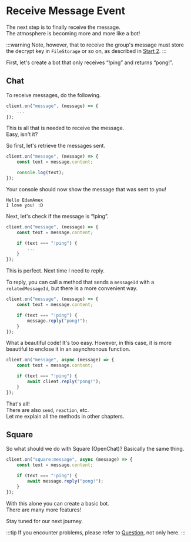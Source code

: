 # Receive Message Event

The next step is to finally receive the message.  
The atmosphere is becoming more and more like a bot!  

:::warning
Note, however, that to receive the group's message must store the decrypt key in `FileStorage` or so on, as described in [Start 2](/docs/start-2).
:::

First, let's create a bot that only receives “!ping” and returns “pong!”.  

## Chat

To receive messages, do the following.

```ts
client.on("message", (message) => {
    ...
});
```

This is all that is needed to receive the message.  
Easy, isn't it?

So first, let's retrieve the messages sent.  

```ts
client.on("message", (message) => {
    const text = message.content;

    console.log(text);
});
```

Your console should now show the message that was sent to you!  

```console
Hello EdamAmex
I love you! :D
```

Next, let's check if the message is “!ping”.  

```ts
client.on("message", (message) => {
    const text = message.content;

    if (text === "!ping") {
        ...     
    }
});
```

This is perfect. Next time I need to reply.  

To reply, you can call a method that sends a `messageId` with a `relatedMessageId`, but there is a more convenient way.  

```ts
client.on("message", (message) => {
    const text = message.content;

    if (text === "!ping") {
        message.reply("pong!");
    }
});
```

What a beautiful code!
It's too easy. However, in this case, it is more beautiful to enclose it in an asynchronous function.

```ts
client.on("message", async (message) => {
    const text = message.content;

    if (text === "!ping") {
        await client.reply("pong!");
    }
});
```

That's all!  
There are also `send`, `reaction`, etc.  
Let me explain all the methods in other chapters.  

## Square
So what should we do with Square (OpenChat)?
Basically the same thing.

```ts
client.on("square:message", async (message) => {
    const text = message.content;

    if (text === "!ping") {
        await message.reply("pong!");
    }
});
```

With this alone you can create a basic bot.  
There are many more features!

Stay tuned for our next journey.  

:::tip
If you encounter problems, please refer to [Question](/docs/question), not only here.
:::
